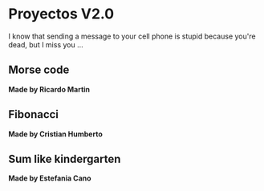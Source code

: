 # Proyectos V2.0
I know that sending a message to your cell phone is stupid because you're dead, but I miss you ...

## Morse code
**Made by Ricardo Martin**


## Fibonacci
**Made by Cristian Humberto**


## Sum like kindergarten
**Made by Estefania Cano**